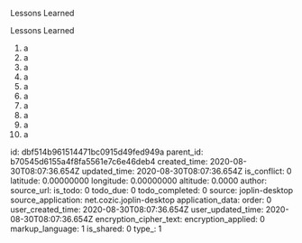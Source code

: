 Lessons Learned

Lessons Learned

1. a
2. a
3. a
4. a
5. a
6. a
7. a
8. a
9. a
10. a

id: dbf514b961514471bc0915d49fed949a
parent_id: b70545d6155a4f8fa5561e7c6e46deb4
created_time: 2020-08-30T08:07:36.654Z
updated_time: 2020-08-30T08:07:36.654Z
is_conflict: 0
latitude: 0.00000000
longitude: 0.00000000
altitude: 0.0000
author: 
source_url: 
is_todo: 0
todo_due: 0
todo_completed: 0
source: joplin-desktop
source_application: net.cozic.joplin-desktop
application_data: 
order: 0
user_created_time: 2020-08-30T08:07:36.654Z
user_updated_time: 2020-08-30T08:07:36.654Z
encryption_cipher_text: 
encryption_applied: 0
markup_language: 1
is_shared: 0
type_: 1